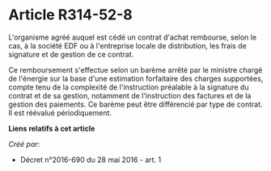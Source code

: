# Article R314-52-8

L'organisme agréé auquel est cédé un contrat d'achat rembourse, selon le cas, à la société EDF ou à l'entreprise locale de
distribution, les frais de signature et de gestion de ce contrat. 

Ce remboursement s'effectue selon un barème arrêté par le ministre chargé de l'énergie sur la base d'une estimation
forfaitaire des charges supportées, compte tenu de la complexité de l'instruction préalable à la signature du contrat et de
sa gestion, notamment de l'instruction des factures et de la gestion des paiements. Ce barème peut être différencié par type
de contrat. Il est réévalué périodiquement.

**Liens relatifs à cet article**

_Créé par_:

  - Décret n°2016-690 du 28 mai 2016 - art. 1
